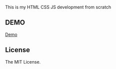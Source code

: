 This is my HTML CSS JS development from scratch

## DEMO

<a href="https://fanaticys.github.io/golden-page/">Demo</a>

## License

The MIT License.